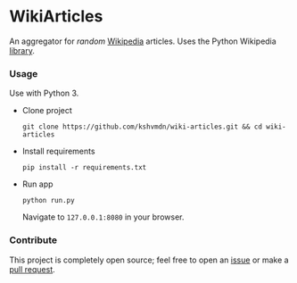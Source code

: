 # WikiArticles
An aggregator for _random_ [Wikipedia](http://wikipedia.org) articles. Uses the Python Wikipedia [library](https://wikipedia.readthedocs.org/en/latest/).

### Usage

Use with Python 3.

+ Clone project

  ```
  git clone https://github.com/kshvmdn/wiki-articles.git && cd wiki-articles
  ```
  
+ Install requirements
  
  ```
  pip install -r requirements.txt
  ```

+ Run app

  ```
  python run.py
  ```
  
  Navigate to `127.0.0.1:8080` in your browser.

### Contribute

This project is completely open source; feel free to open an [issue](https://github.com/kshvmdn/wiki-articles/issues) or make a [pull request](https://github.com/kshvmdn/wiki-articles/pulls).
